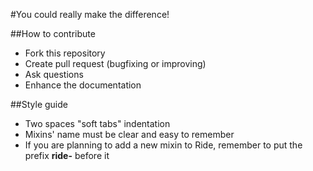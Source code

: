 #You could really make the difference!

##How to contribute

* Fork this repository
* Create pull request (bugfixing or improving)
* Ask questions
* Enhance the documentation

##Style guide

* Two spaces "soft tabs" indentation
* Mixins' name must be clear and easy to remember
* If you are planning to add a new mixin to Ride, remember to put the prefix **ride-** before it